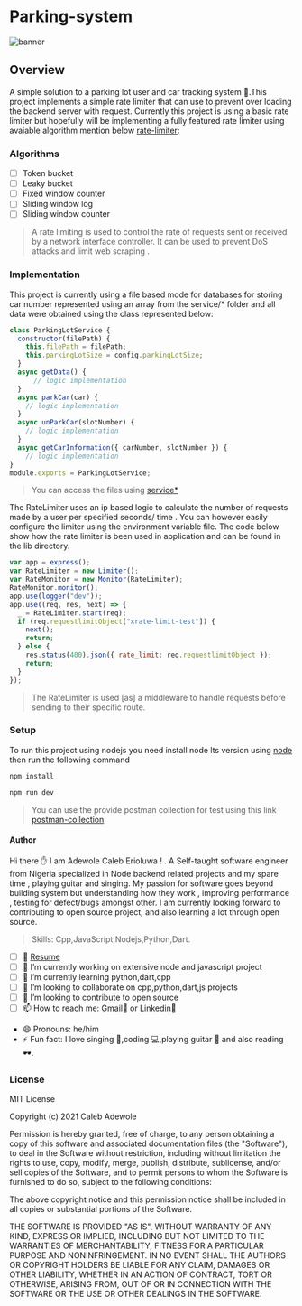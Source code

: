 # Parking-system

![banner](https://media.giphy.com/media/g9ibUdbOCcw6c/source.gif)

## Overview

A simple solution to a parking lot user and car tracking system 🚀.This project implements a simple rate limiter that can use to prevent over loading the backend server with request.
Currently this project is using a basic rate limiter but hopefully will be implementing a fully featured rate limiter using avaiable algorithm mention below [rate-limiter](https://en.wikipedia.org/wiki/Rate_limiting):

### Algorithms

- [ ] Token bucket
- [ ] Leaky bucket
- [ ] Fixed window counter
- [ ] Sliding window log
- [ ] Sliding window counter

> A rate limiting is used to control the rate of requests sent or received by a network interface controller. It can be used to prevent DoS attacks and limit web scraping .

### Implementation

This project is currently  using a file based mode for  databases for storing car number represented using an array from the service/* folder  and all data were obtained using the class  represented below:

```js
class ParkingLotService {
  constructor(filePath) {
    this.filePath = filePath;
    this.parkingLotSize = config.parkingLotSize;
  }
  async getData() {
      // logic implementation
  }
  async parkCar(car) {
    // logic implementation
  }
  async unParkCar(slotNumber) {
    // logic implementation
  }
  async getCarInformation({ carNumber, slotNumber }) {
    // logic implementation
}
module.exports = ParkingLotService;

````

> You can access the files using [service*](https://github.com/caleberi/parking-system/tree/main/service)

The RateLimiter uses an ip based logic to calculate the number of requests made by a user per specified seconds/ time . You can however easily configure the limiter using the environment variable file. The code below show how the rate limiter is been used in application and can be found in the lib directory.

````js
var app = express();
var RateLimiter = new Limiter();
var RateMonitor = new Monitor(RateLimiter);
RateMonitor.monitor();
app.use(logger("dev"));
app.use((req, res, next) => {
  _ = RateLimiter.start(req);
  if (req.requestlimitObject["xrate-limit-test"]) {
    next();
    return;
  } else {
    res.status(400).json({ rate_limit: req.requestlimitObject });
    return;
  }
});

````

> The RateLimiter is used [as] a middleware to handle requests before sending to their specific route.

### Setup

To run this project using nodejs you need install node lts version using [node](https://nodejs.org/en/) then run the following command

```bash
npm install

npm run dev

```

> You can use the provide postman collection for test using this link [postman-collection](https://www.getpostman.com/collections/145fc6d5e100d3ef0310)

#### Author

Hi there ✋ I am Adewole Caleb Erioluwa ! . A Self-taught software engineer from Nigeria specialized in Node backend related projects and my spare time , playing guitar and singing. My passion for software goes beyond building system but understanding how they work , improving performance , testing for defect/bugs amongst other. I am currently looking forward to contributing to open source project, and also learning a lot through open source.

> Skills: Cpp,JavaScript,Nodejs,Python,Dart.

- [ ]  📝 [Resume](https://drive.google.com/file/d/1vT8nj-DVIEPLLuXyZX9p6PX3USMrklpB/view?usp=sharing)
- [ ] 🔭 I’m currently working on extensive node and javascript project
- [ ] 🌱 I’m currently learning python,dart,cpp
- [ ] 👯 I’m looking to collaborate on cpp,python,dart,js projects
- [ ] 🤔 I’m looking to contribute to open source
- [ ] 📫 How to reach me: [Gmail💌](caleberioluwa@gmail.com) or [Linkedin🚀](https://www.linkedin.com/in/caleb-adewole-b6236a163/)
- 😄 Pronouns: he/him
- ⚡ Fun fact: I love singing 🎼,coding 💻,playing guitar 🎸 and also reading 🕶.

### License

MIT License

Copyright (c) 2021  Caleb Adewole

Permission is hereby granted, free of charge, to any person obtaining a copy
of this software and associated documentation files (the "Software"), to deal
in the Software without restriction, including without limitation the rights
to use, copy, modify, merge, publish, distribute, sublicense, and/or sell
copies of the Software, and to permit persons to whom the Software is
furnished to do so, subject to the following conditions:

The above copyright notice and this permission notice shall be included in all
copies or substantial portions of the Software.

THE SOFTWARE IS PROVIDED "AS IS", WITHOUT WARRANTY OF ANY KIND, EXPRESS OR
IMPLIED, INCLUDING BUT NOT LIMITED TO THE WARRANTIES OF MERCHANTABILITY,
FITNESS FOR A PARTICULAR PURPOSE AND NONINFRINGEMENT. IN NO EVENT SHALL THE
AUTHORS OR COPYRIGHT HOLDERS BE LIABLE FOR ANY CLAIM, DAMAGES OR OTHER
LIABILITY, WHETHER IN AN ACTION OF CONTRACT, TORT OR OTHERWISE, ARISING FROM,
OUT OF OR IN CONNECTION WITH THE SOFTWARE OR THE USE OR OTHER DEALINGS IN THE
SOFTWARE.
